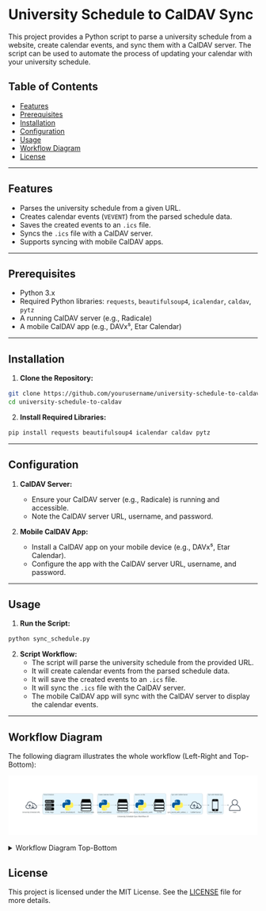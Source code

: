 # University Schedule to CalDAV Sync

This project provides a Python script to parse a university schedule from a website, create calendar events, and sync them with a CalDAV server. The script can be used to automate the process of updating your calendar with your university schedule.

## Table of Contents

- [Features](#features)
- [Prerequisites](#prerequisites)
- [Installation](#installation)
- [Configuration](#configuration)
- [Usage](#usage)
- [Workflow Diagram](#workflow-diagram)
- [License](#license)

---

## Features

- Parses the university schedule from a given URL.
- Creates calendar events (`VEVENT`) from the parsed schedule data.
- Saves the created events to an `.ics` file.
- Syncs the `.ics` file with a CalDAV server.
- Supports syncing with mobile CalDAV apps.

---

## Prerequisites

- Python 3.x
- Required Python libraries: `requests`, `beautifulsoup4`, `icalendar`, `caldav`, `pytz`
- A running CalDAV server (e.g., Radicale)
- A mobile CalDAV app (e.g., DAVx⁵, Etar Calendar)

---

## Installation

1. **Clone the Repository:**

```bash
git clone https://github.com/yourusername/university-schedule-to-caldav.git
cd university-schedule-to-caldav
```

2. **Install Required Libraries:**

```bash
pip install requests beautifulsoup4 icalendar caldav pytz
```

---

## Configuration

1. **CalDAV Server:**
   - Ensure your CalDAV server (e.g., Radicale) is running and accessible.
   - Note the CalDAV server URL, username, and password.

2. **Mobile CalDAV App:**
   - Install a CalDAV app on your mobile device (e.g., DAVx⁵, Etar Calendar).
   - Configure the app with the CalDAV server URL, username, and password.

---

## Usage

1. **Run the Script:**

```bash
python sync_schedule.py
```

2. **Script Workflow:**
   - The script will parse the university schedule from the provided URL.
   - It will create calendar events from the parsed schedule data.
   - It will save the created events to an `.ics` file.
   - It will sync the `.ics` file with the CalDAV server.
   - The mobile CalDAV app will sync with the CalDAV server to display the calendar events.

---

## Workflow Diagram

The following diagram illustrates the whole workflow (Left-Right and Top-Bottom):

   ![Workflow Diagram Left-Right](docs/university_schedule_sync_workflow_lr.png)
   <details>
      <summary>Workflow Diagram Top-Bottom</summary>
      <p align="center">
         <img src="docs/university_schedule_sync_workflow_tb.png" alt="Workflow Diagram Top-Bottom" />
      </p>
   </details>
   <!---
   ![Workflow Diagram Top-Bottom](docs/university_schedule_sync_workflow_tb.png)
   --->
   

## License

This project is licensed under the MIT License. See the [LICENSE](LICENSE) file for more details.
